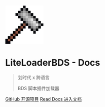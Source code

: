 ![logo](assets/LL-Logo.png)

# LiteLoaderBDS - Docs

> 划时代 x 跨语言 
>
> BDS 脚本插件加载器

[GitHub 开源项目](https://github.com/LiteLDev/LiteLoaderBDS)
[Read Docs 进入文档](/zh_CN/README.md)

